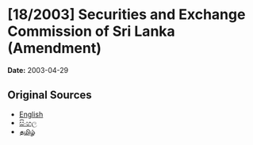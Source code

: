 # [18/2003] Securities and Exchange Commission of Sri Lanka (Amendment)

**Date:** 2003-04-29

## Original Sources

- [English](https://documents.gov.lk/view/acts/2003/4/18-2003_E.pdf)
- [සිංහල](https://documents.gov.lk/view/acts/2003/4/18-2003_S.pdf)
- [தமிழ்](https://documents.gov.lk/view/acts/2003/4/18-2003_T.pdf)
